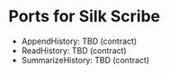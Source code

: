 <!-- Updated: 2025-09-18T13:32:25.855Z -->
# Ports for Silk Scribe

- AppendHistory: TBD (contract)
- ReadHistory: TBD (contract)
- SummarizeHistory: TBD (contract)
